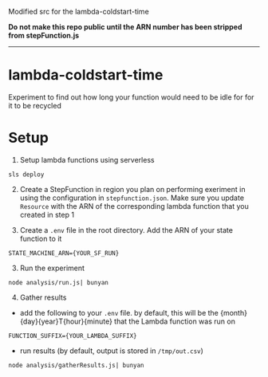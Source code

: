Modified src for the lambda-coldstart-time 

**Do not make this repo public until the ARN number has been stripped from stepFunction.js**

--------------
# lambda-coldstart-time
Experiment to find out how long your function would need to be idle for for it to be recycled

# Setup

1. Setup lambda functions using serverless

```
sls deploy

```

2.  Create a StepFunction in region you plan on performing exeriment in using the configuration in `stepfunction.json`. Make sure you update `Resource` with the ARN of the corresponding lambda function that you created in step 1

3. Create a `.env` file in the root directory. Add the ARN of your state function to it

```
STATE_MACHINE_ARN={YOUR_SF_RUN}
```

3. Run the experiment

```
node analysis/run.js| bunyan
```

4. Gather results
- add the following to your `.env` file. by default, this will be the {month}{day}{year}T{hour}{minute} that the Lambda function was run on
```
FUNCTION_SUFFIX={YOUR_LAMBDA_SUFFIX}
```

- run results (by default, output is stored in `/tmp/out.csv`)
```
node analysis/gatherResults.js| bunyan
```

